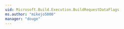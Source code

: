 ```yaml
---
uid: Microsoft.Build.Execution.BuildRequestDataFlags
ms.author: "mikejo5000"
manager: "douge"
---
```


